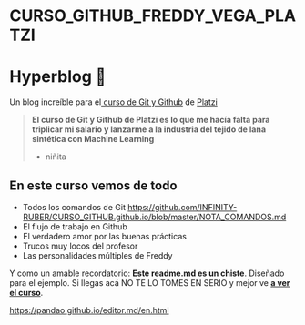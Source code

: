 # CURSO_GITHUB_FREDDY_VEGA_PLATZI
# Hyperblog 💚
Un blog increíble para el[ curso de Git y Github](https://platzi.com/cursos/git-github/ " curso de Git y Github") de [Platzi](https://platzi.com/ "Platzi")
>  **El curso de Git y Github de Platzi es lo que me hacía falta para triplicar mi salario y lanzarme a la industria del tejido de lana sintética con Machine Learning**
> - niñita

## En este curso vemos de todo
* Todos los comandos de Git  https://github.com/INFINITY-RUBER/CURSO_GITHUB.github.io/blob/master/NOTA_COMANDOS.md
* El flujo de trabajo en Github
* El verdadero amor por las buenas prácticas
* Trucos muy locos del profesor
* Las personalidades múltiples de Freddy

Y como un amable recordatorio: **Este readme.md es un chiste**.  Diseñado para el ejemplo. Si llegas acá NO TE LO TOMES EN SERIO y mejor ve [**a ver el curso**](https://platzi.com/cursos/git-github/ "a ver el curso").

https://pandao.github.io/editor.md/en.html
